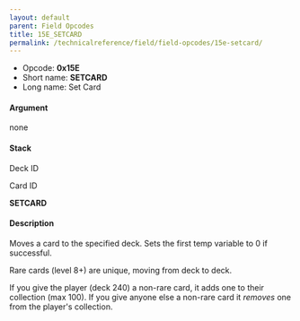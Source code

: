 ```yaml
---
layout: default
parent: Field Opcodes
title: 15E_SETCARD
permalink: /technicalreference/field/field-opcodes/15e-setcard/
---
```


-   Opcode: **0x15E**
-   Short name: **SETCARD**
-   Long name: Set Card

#### Argument

none

#### Stack

  
Deck ID

Card ID

**SETCARD**

#### Description

Moves a card to the specified deck. Sets the first temp variable to 0 if successful.

Rare cards (level 8+) are unique, moving from deck to deck.

If you give the player (deck 240) a non-rare card, it adds one to their collection (max 100). If you give anyone else a non-rare card it *removes* one from the player's collection.

